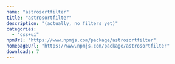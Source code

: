 ```yaml
---
name: "astrosortfilter"
title: "astrosortfilter"
description: "(actually, no filters yet)"
categories:
  - "css+ui"
npmUrl: "https://www.npmjs.com/package/astrosortfilter"
homepageUrl: "https://www.npmjs.com/package/astrosortfilter"
downloads: 7
---
```

